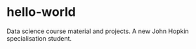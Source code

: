 # hello-world
Data science course material and projects. 
A new John Hopkin specialisation student. 

